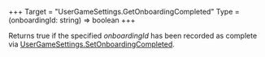 +++
Target = "UserGameSettings.GetOnboardingCompleted"
Type = (onboardingId: string) => boolean
+++

Returns true if the specified _onboardingId_ has been recorded as complete via [UserGameSettings.SetOnboardingCompleted](https://developer.roblox.com/api-reference/function/UserGameSettings/SetOnboardingCompleted).